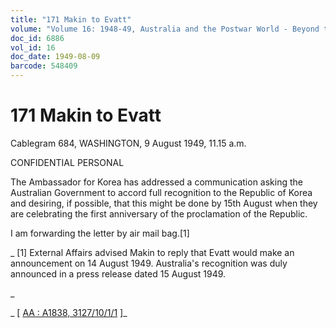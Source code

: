 ```yaml
---
title: "171 Makin to Evatt"
volume: "Volume 16: 1948-49, Australia and the Postwar World - Beyond the Region"
doc_id: 6886
vol_id: 16
doc_date: 1949-08-09
barcode: 548409
---
```


# 171 Makin to Evatt

Cablegram 684, WASHINGTON, 9 August 1949, 11.15 a.m.

CONFIDENTIAL PERSONAL

The Ambassador for Korea has addressed a communication asking the Australian Government to accord full recognition to the Republic of Korea and desiring, if possible, that this might be done by 15th August when they are celebrating the first anniversary of the proclamation of the Republic.

I am forwarding the letter by air mail bag.[1]

_ [1] External Affairs advised Makin to reply that Evatt would make an announcement on 14 August 1949. Australia's recognition was duly announced in a press release dated 15 August 1949.

_

_ [ [AA : A1838, 3127/10/1/1](http://www.naa.gov.au/cgi-bin/Search?O=I&Number=548409) ]_
